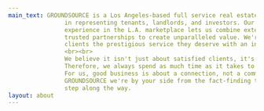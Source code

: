 ```yaml
---
main_text: GROUNDSOURCE is a Los Angeles-based full service real estate firm that specializes
                in representing tenants, landlords, and investors. Our forty-five year of collective
                experience in the L.A. marketplace lets us combine extensive insider knowledge with
                trusted partnerships to create unparalleled value. We're a boutique firm that offers
                clients the prestigious service they deserve with an intimate, hands-on approach.
                <br><br>
                We believe it isn't just about satisfied clients, it's about repeat clients.
                Therefore, we always spend as much time as it takes to close the deal the right way.
                For us, good business is about a connection, not a commission which is why at
                GROUNDSOURCE we're by your side from the fact-finding to the lease signing and every
                step along the way.
layout: about
---
```

